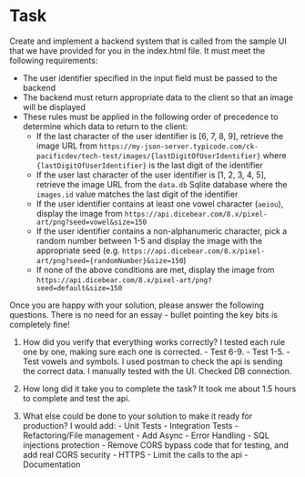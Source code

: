 # Task

Create and implement a backend system that is called from the sample UI that we have provided for you in the index.html file. It must meet the following requirements:

- The user identifier specified in the input field must be passed to the backend
- The backend must return appropriate data to the client so that an image will be displayed
- These rules must be applied in the following order of precedence to determine which data to return to the client:
    - If the last character of the user identifier is [6, 7, 8, 9], retrieve the image URL from `https://my-json-server.typicode.com/ck-pacificdev/tech-test/images/{lastDigitOfUserIdentifier}` where `{lastDigitOfUserIdentifier}` is the last digit of the identifier
    - If the user last character of the user identifier is [1, 2, 3, 4, 5], retrieve the image URL from the `data.db` Sqlite database where the `images.id` value matches the last digit of the identifier
    - If the user identifier contains at least one vowel character (`aeiou`), display the image from `https://api.dicebear.com/8.x/pixel-art/png?seed=vowel&size=150`
    - If the user identifier contains a non-alphanumeric character, pick a random number between 1-5 and display the image with the appropriate seed (e.g. `https://api.dicebear.com/8.x/pixel-art/png?seed={randomNumber}&size=150`)
    - If none of the above conditions are met, display the image from `https://api.dicebear.com/8.x/pixel-art/png?seed=default&size=150`

Once you are happy with your solution, please answer the following questions. There is no need for an essay - bullet pointing the key bits is completely fine!

1. How did you verify that everything works correctly?
    I tested each rule one by one, making sure each one is corrected. 
        - Test 6-9.
        - Test 1-5.
        - Test vowels and symbols.
    I used postman to check the api is sending the correct data.
    I manually tested with the UI.
    Checked DB connection.

2. How long did it take you to complete the task?
    It took me about 1.5 hours to complete and test the api.

3. What else could be done to your solution to make it ready for production?
    I would add:
        - Unit Tests
        - Integration Tests
        - Refactoring/File management
        - Add Async
        - Error Handling
        - SQL injections protection
        - Remove CORS bypass code that for testing, and add real CORS security
        - HTTPS
        - Limit the calls to the api
        - Documentation
